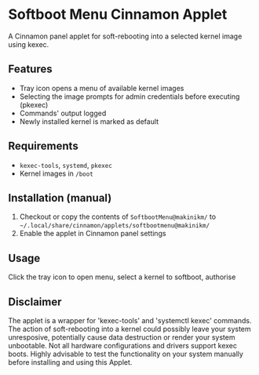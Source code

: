 # Softboot Menu Cinnamon Applet

A Cinnamon panel applet for soft-rebooting into a selected kernel image using kexec.

## Features
- Tray icon opens a menu of available kernel images
- Selecting the image prompts for admin credentials before executing (pkexec)
- Commands' output logged
- Newly installed kernel is marked as default

## Requirements
- `kexec-tools`, `systemd`, `pkexec`
- Kernel images in `/boot`

## Installation (manual)
1. Checkout or copy the contents of `SoftbootMenu@makinikm/` to `~/.local/share/cinnamon/applets/softbootmenu@makinikm/`
2. Enable the applet in Cinnamon panel settings

## Usage
Click the tray icon to open menu, select a kernel to softboot, authorise

## Disclaimer
The applet is a wrapper for 'kexec-tools' and 'systemctl kexec' commands. The action of soft-rebooting into a kernel could possibly leave your system unresposive, potentially cause data destruction or render your system unbootable. Not all hardware configurations and drivers support kexec boots. Highly advisable to test the functionality on your system manually before installing and using this Applet.
